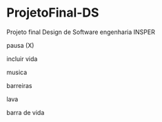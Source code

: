 # ProjetoFinal-DS
Projeto final Design de Software engenharia INSPER 

pausa  (X)

incluir vida

musica

barreiras 

lava

barra de vida 

